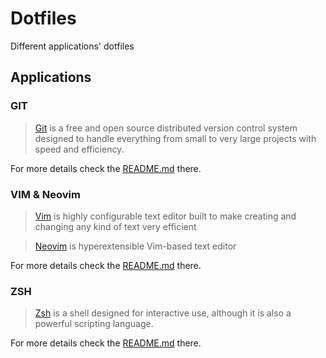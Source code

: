 # Dotfiles

Different applications' dotfiles

## Applications

### GIT
> [Git](https://git-scm.com/) is a free and open source distributed version control system designed to handle everything from small to very large projects with speed and efficiency.

For more details check the [README.md](git/README.md) there.

### VIM & Neovim
> [Vim](https://www.vim.org/) is highly configurable text editor built to make creating and changing any kind of text very efficient

> [Neovim](https://neovim.io/) is hyperextensible Vim-based text editor

For more details check the [README.md](vim/README.md) there.

### ZSH
> [Zsh](https://www.zsh.org/) is a shell designed for interactive use, although it is also a powerful scripting language.

For more details check the [README.md](zsh/README.md) there.
